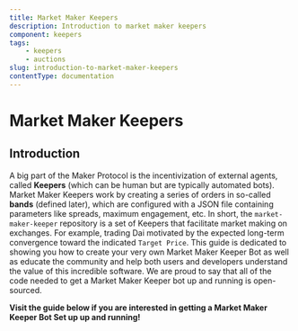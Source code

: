 ```yaml
---
title: Market Maker Keepers
description: Introduction to market maker keepers
component: keepers
tags:
	- keepers
    - auctions
slug: introduction-to-market-maker-keepers
contentType: documentation
---
```


# Market Maker Keepers

## Introduction 

A big part of the Maker Protocol is the incentivization of external agents, called **Keepers** \(which can be human but are typically automated bots\). Market Maker Keepers work by creating a series of orders in so-called **bands** \(defined later\), which are configured with a JSON file containing parameters like spreads, maximum engagement, etc. In short, the `market-maker-keeper` repository is a set of Keepers that facilitate market making on exchanges. For example, trading Dai motivated by the expected long-term convergence toward the indicated `Target Price`. This guide is dedicated to showing you how to create your very own Market Maker Keeper Bot as well as educate the community and help both users and developers understand the value of this incredible software. We are proud to say that all of the code needed to get a Market Maker Keeper bot up and running is open-sourced.

**Visit the guide below if you are interested in getting a Market Maker Keeper Bot Set up up and running!**

